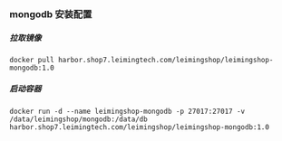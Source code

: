 ### mongodb 安装配置
##### 拉取镜像
```shell script
docker pull harbor.shop7.leimingtech.com/leimingshop/leimingshop-mongodb:1.0
```
##### 启动容器
```shell script
docker run -d --name leimingshop-mongodb -p 27017:27017 -v /data/leimingshop/mongodb:/data/db  harbor.shop7.leimingtech.com/leimingshop/leimingshop-mongodb:1.0
```


